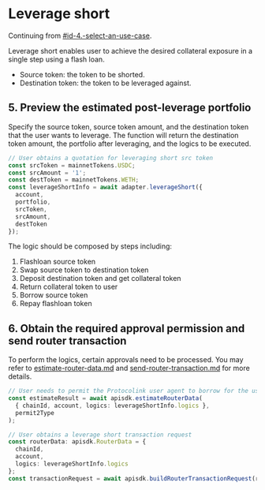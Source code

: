 # Leverage short

Continuing from [#id-4.-select-an-use-case](./#id-4.-select-an-use-case "mention").

Leverage short enables user to achieve the desired collateral exposure in a single step using a flash loan.

* Source token: the token to be shorted.
* Destination token: the token to be leveraged against.

## 5. Preview the estimated post-leverage portfolio

Specify the source token, source token amount, and the destination token that the user wants to leverage. The function will return the destination token amount, the portfolio after leveraging, and the logics to be executed.

```typescript
// User obtains a quotation for leveraging short src token
const srcToken = mainnetTokens.USDC;
const srcAmount = '1';
const destToken = mainnetTokens.WETH;
const leverageShortInfo = await adapter.leverageShort({
  account,
  portfolio,
  srcToken,
  srcAmount,
  destToken
});
```

The logic should be composed by steps including:

1. Flashloan source token
2. Swap source token to destination token
3. Deposit destination token and get collateral token
4. Return collateral token to user
5. Borrow source token
6. Repay flashloan token

## 6. Obtain the required approval permission and send router transaction

To perform the logics, certain approvals need to be processed. You may refer to [estimate-router-data.md](../../protocolink-sdk/estimate-router-data.md "mention") and [send-router-transaction.md](../../protocolink-sdk/send-router-transaction.md "mention") for more details.

```typescript
// User needs to permit the Protocolink user agent to borrow for the user
const estimateResult = await apisdk.estimateRouterData(
  { chainId, account, logics: leverageShortInfo.logics },
  permit2Type
);

// User obtains a leverage short transaction request
const routerData: apisdk.RouterData = {
  chainId,
  account,
  logics: leverageShortInfo.logics
};
const transactionRequest = await apisdk.buildRouterTransactionRequest(routerData);
```
